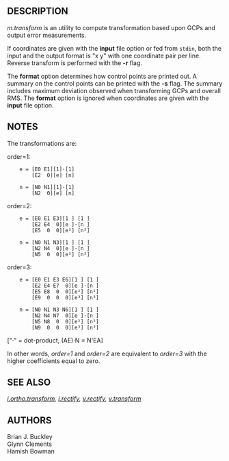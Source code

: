 ## DESCRIPTION

*m.transform* is an utility to compute transformation based upon GCPs
and output error measurements.

If coordinates are given with the **input** file option or fed from
`stdin`, both the input and the output format is "x y" with one
coordinate pair per line. Reverse transform is performed with the **-r**
flag.

The **format** option determines how control points are printed out. A
summary on the control points can be printed with the **-s** flag. The
summary includes maximum deviation observed when transforming GCPs and
overall RMS. The **format** option is ignored when coordinates are given
with the **input** file option.

## NOTES

The transformations are:

order=1:

```shell
    e = [E0 E1][1]·[1]
        [E2  0][e] [n]

    n = [N0 N1][1]·[1]
        [N2  0][e] [n]
```

order=2:

```shell
    e = [E0 E1 E3][1 ] [1 ]
        [E2 E4  0][e ]·[n ]
        [E5  0  0][e²] [n²]

    n = [N0 N1 N3][1 ] [1 ]
        [N2 N4  0][e ]·[n ]
        [N5  0  0][e²] [n²]
```

order=3:

```shell
    e = [E0 E1 E3 E6][1 ] [1 ]
        [E2 E4 E7  0][e ]·[n ]
        [E5 E8  0  0][e²] [n²]
        [E9  0  0  0][e³] [n³]

    n = [N0 N1 N3 N6][1 ] [1 ]
        [N2 N4 N7  0][e ]·[n ]
        [N5 N8  0  0][e²] [n²]
        [N9  0  0  0][e³] [n³]
```

\["·" = dot-product, (AE)·N = N'EA\]

In other words, *order=1* and *order=2* are equivalent to *order=3* with
the higher coefficients equal to zero.

## SEE ALSO

*[i.ortho.transform](i.ortho.transform.md), [i.rectify](i.rectify.md),
[v.rectify](v.rectify.md), [v.transform](v.transform.md)*

## AUTHORS

Brian J. Buckley  
Glynn Clements  
Hamish Bowman
